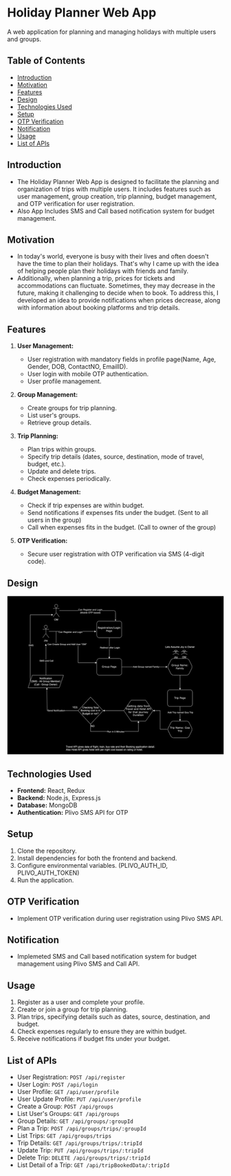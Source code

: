 # Holiday Planner Web App

A web application for planning and managing holidays with multiple users and groups.

## Table of Contents

- [Introduction](#introduction)
- [Motivation](#motivation)
- [Features](#features)
- [Design](#design)
- [Technologies Used](#technologies-used)
- [Setup](#setup)
- [OTP Verification](#otp-verification)
- [Notification](#Notification) 
- [Usage](#usage)
- [List of APIs](#list-of-apis)

## Introduction

- The Holiday Planner Web App is designed to facilitate the planning and organization of trips with multiple users. It includes features such as user management, group creation, trip planning, budget management, and OTP verification for user registration.
- Also App Includes SMS and Call based notification system for budget management.

## Motivation
- In today's world, everyone is busy with their lives and often doesn't have the time to plan their holidays. That's why I came up with the idea of helping people plan their holidays with friends and family.
- Additionally, when planning a trip, prices for tickets and accommodations can fluctuate. Sometimes, they may decrease in the future, making it challenging to decide when to book. To address this, I developed an idea to provide notifications when prices decrease, along with information about booking platforms and trip details.

## Features

1. **User Management:**
   - User registration with mandatory fields in profile page(Name, Age, Gender, DOB, ContactNO, EmailID).
   - User login with mobile OTP authentication.
   - User profile management.

2. **Group Management:**
   - Create groups for trip planning.
   - List user's groups.
   - Retrieve group details.

3. **Trip Planning:**
   - Plan trips within groups.
   - Specify trip details (dates, source, destination, mode of travel, budget, etc.).
   - Update and delete trips.
   - Check expenses periodically.

4. **Budget Management:**
   - Check if trip expenses are within budget.
   - Send notifications if expenses fits under the budget. (Sent to all users in the group)
   - Call when expenses fits in the budget. (Call to owner of the group)

5. **OTP Verification:**
   - Secure user registration with OTP verification via SMS (4-digit code).

## Design
<img src="Design.png"/>

## Technologies Used

- **Frontend:** React, Redux
- **Backend:** Node.js, Express.js
- **Database:** MongoDB
- **Authentication:** Plivo SMS API for OTP

## Setup

1. Clone the repository.
2. Install dependencies for both the frontend and backend.
3. Configure environmental variables. (PLIVO_AUTH_ID, PLIVO_AUTH_TOKEN)
4. Run the application.

## OTP Verification

- Implement OTP verification during user registration using Plivo SMS API.

## Notification

- Implemeted SMS and Call based notification system for budget management using Plivo SMS and Call API.

## Usage

1. Register as a user and complete your profile.
2. Create or join a group for trip planning.
3. Plan trips, specifying details such as dates, source, destination, and budget.
4. Check expenses regularly to ensure they are within budget.
5. Receive notifications if budget fits under your budget.

## List of APIs
- User Registration: `POST /api/register`
- User Login: `POST /api/login`
- User Profile: `GET /api/user/profile`
- User Update Profile: `PUT /api/user/profile`
- Create a Group: `POST /api/groups`
- List User's Groups: `GET /api/groups`
- Group Details: `GET /api/groups/:groupId`
- Plan a Trip: `POST /api/groups/trips/:groupId`
- List Trips: `GET /api/groups/trips`
- Trip Details: `GET /api/groups/trips/:tripId`
- Update Trip: `PUT /api/groups/trips/:tripId`
- Delete Trip: `DELETE /api/groups/trips/:tripId`
- List Detail of a Trip: `GET /api/tripBookedData/:tripId`
